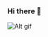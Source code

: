 ### Hi there 👋

![Alt gif](https://media3.giphy.com/media/BemKqR9RDK4V2/giphy.gif?cid=ecf05e47wtmr82x8xuwdevfgp37eafjgpw88difchsy90cj7&ep=v1_gifs_search&rid=giphy.gif&ct=g)


<!--
**Private-programmer/Private-programmer** is a ✨ _special_ ✨ repository because its `README.md` (this file) appears on your GitHub profile.

Here are some ideas to get you started:

- 🔭 I’m currently working on ...
- 🌱 I’m currently learning ...
- 👯 I’m looking to collaborate on ...
- 🤔 I’m looking for help with ...
- 💬 Ask me about ...
- 📫 How to reach me: ...
- 😄 Pronouns: ...
- ⚡ Fun fact: ...
-->
